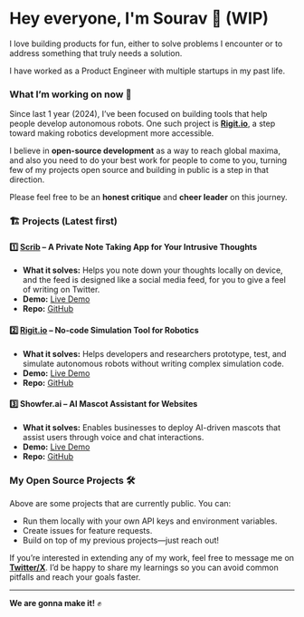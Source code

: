 # Hey everyone, I'm Sourav 👋 (WIP) 

I love building products for fun, either to solve problems I encounter or to address something that truly needs a solution.  

I have worked as a Product Engineer with multiple startups in my past life.  

### What I’m working on now 🚀  
Since last 1 year (2024), I’ve been focused on building tools that help people develop autonomous robots. One such project is **[Rigit.io](https://rigit.io)**, a step toward making robotics development more accessible.  

I believe in **open-source development** as a way to reach global maxima, and also you need to do your best work for people to come to you, turning few of my projects open source and building in public is a step in that direction.

Please feel free to be an **honest critique** and **cheer leader** on this journey. 

### 🏗️ Projects (Latest first)

#### 1️⃣ **[Scrib](https://scrib.in)** – A Private Note Taking App for Your Intrusive Thoughts  
- **What it solves:** Helps you note down your thoughts locally on device, and the feed is designed like a social media feed, for you to give a feel of writing on Twitter.  
- **Demo:** [Live Demo](https://x.com/sourav_bz/status/1894750973295493331)  
- **Repo:** [GitHub](https://github.com/sourav-bz/scrib)  

#### 2️⃣ **[Rigit.io](https://rigit.io)** – No-code Simulation Tool for Robotics  
- **What it solves:** Helps developers and researchers prototype, test, and simulate autonomous robots without writing complex simulation code.  
- **Demo:** [Live Demo](https://rigit.io)  
- **Repo:** [GitHub](https://github.com/sourav-bz/rigit)  

#### 3️⃣ **Showfer.ai** – AI Mascot Assistant for Websites  
- **What it solves:** Enables businesses to deploy AI-driven mascots that assist users through voice and chat interactions.  
- **Demo:** [Live Demo](https://showfer.ai)  
- **Repo:** [GitHub](https://github.com/your_handle/showfer-ai)

### My Open Source Projects 🛠️  
Above are some projects that are currently public. You can:  
- Run them locally with your own API keys and environment variables.  
- Create issues for feature requests.  
- Build on top of my previous projects—just reach out!  

If you’re interested in extending any of my work, feel free to message me on **[Twitter/X](https://x.com/sourav_bz)**. I’d be happy to share my learnings so you can avoid common pitfalls and reach your goals faster.

---

**We are gonna make it!** ✊  
